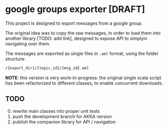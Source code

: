
google groups exporter [DRAFT]
==============================

This project is designed to export messages from a google group.

The original idea was to copy the raw messages, in order to load them into another library [TODO: add link], designed to expose API to simplyin navigating over them.

The messages are exported as single files in `.eml` format, using the folder structure:

```bash
/{export_dir}/{topic_id}/{msg_id}.eml
```

**NOTE**: this version is very work-in-progress: the original single scala script has been refactorized to different classes, to enable concurrent downloads.

## TODO

0. rewrite main classes into proper unit tests
0. push the development branch for AKKA version
0. publish the companion library for API / navigation

